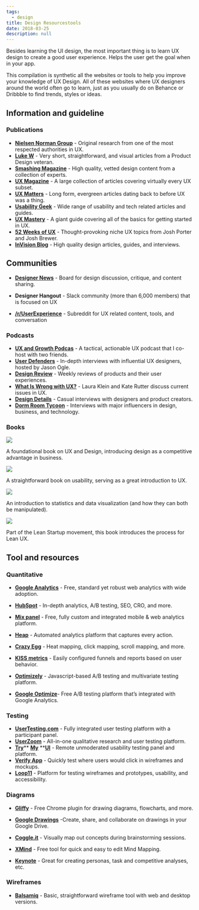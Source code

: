 ```yaml
---
tags: 
  - design
title: Design Resourcestools
date: 2018-03-25
description: null
---
```


Besides learning the UI design, the most important thing is to learn UX design to create a good user experience. Helps the user get the goal when in your app.

This compilation is synthetic all the websites or tools to help you improve your knowledge of UX Design. All of these websites where UX designers around the world often go to learn, just as you usually do on Behance or Dribbble to find trends, styles or ideas.

## Information and guideline
### Publications
* **[Nielsen Norman Group](https://www.nngroup.com/articles/)** - Original research from one of the most respected authorities in UX.
* **[Luke W](https://www.lukew.com/ff/)** - Very short, straightforward, and visual articles from a Product Design veteran.
* **[Smashing Magazine](https://www.smashingmagazine.com/)** - High quality, vetted design content from a collection of experts.
* **[UX Magazine](https://uxmag.com/)** - A large collection of articles covering virtually every UX subset.
* **[UX Matters](https://www.uxmatters.com/)** - Long form, evergreen articles dating back to before UX was a thing.
* **[Usability Geek](https://usabilitygeek.com/)** - Wide range of usability and tech related articles and guides.
* **[UX Mastery](https://uxmastery.com/)** - A giant guide covering all of the basics for getting started in UX.
* **[52 Weeks of UX](http://52weeksofux.com/tagged/week_1)** - Thought-provoking niche UX topics from Josh Porter and Josh Brewer.
* **[InVision Blog](https://www.invisionapp.com/blog)** - High quality design articles, guides, and interviews.

## Communities
* **[Designer News](https://www.designernews.co/)** - Board for design discussion, critique, and content sharing.

* **Designer Hangout** - Slack community (more than 6,000 members) that is focused on UX

* **[/r/UserExperience](https://www.reddit.com/r/userexperience/)** - Subreddit for UX related content, tools, and conversation

### Podcasts
* **[UX and Growth Podcas](https://austinknight.com/podcast/)** - A tactical, actionable UX podcast that I co-host with two friends.
* **[User Defenders](https://userdefenders.com/)** - In-depth interviews with influential UX designers, hosted by Jason Ogle.
* **[Design Review](http://www.designreviewpodcast.com/)** - Weekly reviews of products and their user experiences.
* **[What Is Wrong with UX?](https://itunes.apple.com/us/podcast/what-is-wrong-ux-users-know/id980133198?mt=2)** - Laura Klein and Kate Rutter discuss current issues in UX.
* **[Design Details](https://spec.fm/podcasts/design-details)** - Casual interviews with designers and product creators.
* **[Dorm Room Tycoon](https://drt.fm/)** - Interviews with major influencers in design, business, and technology.

### Books
![](assets/design-resourcestools_1d108bd8a65ff50110c20d550f63945e_md5.webp)

A foundational book on UX and Design, introducing design as a competitive advantage in business.

![](assets/design-resourcestools_9863db6fd97f581087152cab779966e2_md5.webp)

A straightforward book on usability, serving as a great introduction to UX.

![](assets/design-resourcestools_35a07daafda041800eb792f9dfb52744_md5.webp)

An introduction to statistics and data visualization (and how they can both be manipulated).

![](assets/design-resourcestools_22750df99a8ae9d95127999f8d41614b_md5.webp)

Part of the Lean Startup movement, this book introduces the process for Lean UX.

## Tool and resources
### Quantitative
* **[Google Analytics](https://www.google.com/analytics/#?modal_active=none)** - Free, standard yet robust web analytics with wide adoption.
* **[HubSpot](https://www.hubspot.com/)** - In-depth analytics, A/B testing, SEO, CRO, and more.
* **[Mix panel](https://mixpanel.com/)** - Free, fully custom and integrated mobile & web analytics platform.
* **[Heap](https://heapanalytics.com/?referral=5djmk)** - Automated analytics platform that captures every action.
* **[Crazy Egg](https://www.crazyegg.com/)** - Heat mapping, click mapping, scroll mapping, and more.
* **[KISS metrics](https://www.kissmetrics.com/)** - Easily configured funnels and reports based on user behavior.
* **[Optimizely](https://www.optimizely.com/)** - Javascript-based A/B testing and multivariate testing platform.

* **[Google Optimize](https://optimize.google.com/optimize/home/#/accounts/2740283315/containers/8631801)**- Free A/B testing platform that’s integrated with Google Analytics.

### Testing
* **[UserTesting.com](http://usertesting.com/)** - Fully integrated user testing platform with a participant panel.
* **[UserZoom](https://www.userzoom.com/)** - All-in-one qualitative research and user testing platform.
* **[Try](https://www.trymyui.com/)**** ****[My](https://www.trymyui.com/)**** ****[UI](https://www.trymyui.com/)** - Remote unmoderated usability testing panel and platform.
* **[Verify App](https://verifyapp.com/)** - Quickly test where users would click in wireframes and mockups.
* **[Loop11](https://www.loop11.com/)** - Platform for testing wireframes and prototypes, usability, and accessibility.

### Diagrams
* **[Gliffy](https://www.gliffy.com/)** - Free Chrome plugin for drawing diagrams, flowcharts, and more.
* **[Google Drawings](https://docs.google.com/drawings/d/1saUBNhMvr-v-nunOZ73Pp-rqrPp-r4EeT2Ml2p2lcng/edit)** -Create, share, and collaborate on drawings in your Google Drive.

* **[Coggle.it](http://coggle.it/)** - Visually map out concepts during brainstorming sessions.

* **[XMind](http://www.xmind.net/)** - Free tool for quick and easy to edit Mind Mapping.

* **[Keynote](https://www.apple.com/keynote/)** - Great for creating personas, task and competitive analyses, etc.

### Wireframes
* **[Balsamiq](https://balsamiq.com/)** - Basic, straightforward wireframe tool with web and desktop versions.
